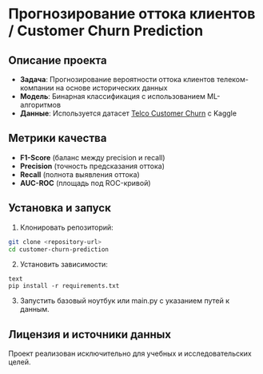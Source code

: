 # Прогнозирование оттока клиентов / Customer Churn Prediction

## Описание проекта
- **Задача**: Прогнозирование вероятности оттока клиентов телеком-компании на основе исторических данных
- **Модель**: Бинарная классификация с использованием ML-алгоритмов
- **Данные**: Используется датасет [Telco Customer Churn](https://www.kaggle.com/competitions/bank-churn-competition-by-ipii-hs-ex-mts/overview) с Kaggle

## Метрики качества
- **F1-Score** (баланс между precision и recall)
- **Precision** (точность предсказания оттока)
- **Recall** (полнота выявления оттока)
- **AUC-ROC** (площадь под ROC-кривой)

## Установка и запуск
1. Клонировать репозиторий:

```bash
git clone <repository-url>
cd customer-churn-prediction
```

2. Установить зависимости:

```
text
pip install -r requirements.txt
```

3. Запустить базовый ноутбук или main.py с указанием путей к данным.


## Лицензия и источники данных
Проект реализован исключительно для учебных и исследовательских целей.
